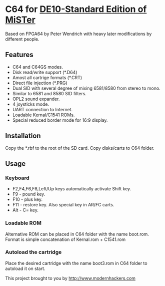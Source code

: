 # C64 for [DE10-Standard Edition of MiSTer](https://github.com/MiSTer-DE10-Standard/Main_MiSTer/wiki)

Based on FPGA64 by Peter Wendrich with heavy later modifications by different people.

## Features
- C64 and C64GS modes.
- Disk read/write support (*.D64)
- Amost all cartrige formats (*.CRT)
- Direct file injection (*.PRG)
- Dual SID with several degree of mixing 6581/8580 from stereo to mono.
- Similar to 6581 and 8580 SID filters.
- OPL2 sound expander.
- 4 joysticks mode.
- UART connection to Internet.
- Loadable Kernal/C1541 ROMs.
- Special reduced border mode for 16:9 display.

## Installation
Copy the *.rbf to the root of the SD card. Copy disks/carts to C64 folder.

## Usage

### Keyboard
* F2,F4,F6,F8,Left/Up keys automatically activate Shift key.
* F9 - pound key.
* F10 - plus key.
* F11 - restore key. Also special key in AR/FC carts.
* Alt - C= key.

### Loadable ROM
Alternative ROM can be placed in C64 folder with the name boot.rom.
Format is simple concatenation of Kernal.rom + C1541.rom

### Autoload the cartridge
Place the desired cartridge with the name boot3.rom in C64 folder to autoload it on start.


This project brought to you by http://www.modernhackers.com
